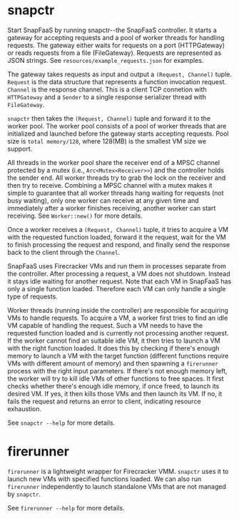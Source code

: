 # snapctr

Start SnapFaaS by running snapctr--the SnapFaaS controller. It starts a gateway
for accepting requests and a pool of worker threads for handling requests. The
gateway either waits for requests on a port (HTTPGateway) or reads requests
from a file (FileGateway). Requests are represented as JSON strings. See
`resources/example_requests.json` for examples.

The gateway takes requests as input and output a `(Request, Channel)` tuple.
`Request` is the data structure that represents a function invocation request.
`Channel` is the response channel. This is a client TCP connetion with
`HTTPGateway` and a `Sender` to a single response serializer thread with
`FileGateway`.

`snapctr` then takes the `(Request, Channel)` tuple and forward it to the
worker pool. The worker pool consists of a pool of worker threads that are
initialized and launched before the gateway starts accepting requests.  Pool
size is `total memory/128`, where 128(MB) is the smallest VM size we support.

All threads in the worker pool share the receiver end of a MPSC channel
protected by a mutex (i.e., `Arc<Mutex<Receiver>>`) and the controller holds the
sender end. All worker threads try to grab the lock on the receiver and then
try to receive. Combining a MPSC channel with a mutex makes it simple to
guarantee that all worker threads hang waiting for requests (not busy waiting),
only one worker can receive at any given time and immediately after a worker
finishes receiving, another worker can start receiving. See `Worker::new()`
for more details.

Once a worker receives a `(Request, Channel)` tuple, it tries to acquire a VM
with the requested function loaded, forward it the request, wait for the VM to
finish processing the request and respond, and finally send the response back
to the client through the `Channel`.

SnapFaaS uses Firecracker VMs and run them in processes separate from the
controller. After processing a request, a VM does not shutdown. Instead it
stays idle waiting for another request. Note that each VM in SnapFaaS has only
a single function loaded. Therefore each VM can only handle a single type of
requests.

Worker threads (running inside the controller) are responsible for acquiring
VMs to handle requests. To acquire a VM, a worker first tries to find an idle
VM capable of handling the request. Such a VM needs to have the requested
function loaded and is currently not processing another request. If the worker
cannot find an suitable idle VM, it then tries to launch a VM with the right
function loaded. It does this by checking if there's enough memory to launch a
VM with the target function (different functions require VMs with different
amount of memory) and then spawning a `firerunner` process with the right input
parameters. If there's not enough memory left, the worker will try to kill idle
VMs of other functions to free spaces. It first checks whether there's enough
idle memory, if once freed, to launch its desired VM. If yes, it then kills
those VMs and then launch its VM. If no, it fails the request and returns an
error to client, indicating resource exhaustion.

See `snapctr --help` for more details.

# firerunner

`firerunner` is a lightweight wrapper for Firecracker VMM. `snapctr` uses it to
launch new VMs with specified functions loaded. We can also run `firerunner`
independently to launch standalone VMs that are not managed by `snapctr`.

See `firerunner --help` for more details.

